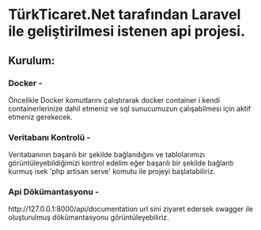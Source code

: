 <h1>TürkTicaret.Net tarafından Laravel ile geliştirilmesi istenen api projesi.</h1>

<h2>Kurulum: </h2>

<p><h3>Docker -</h3> Öncelikle Docker komutlarını çalıştırarak docker container i kendi containerlerinize dahil etmeniz ve sql sunucumuzun çalışabilmesi için aktif etmeniz gerekecek.</p>

<p><h3>Veritabanı Kontrolü -</h3> Veritabanının başarılı bir şekilde bağlandığını ve tablolarımızı görüntüleyebildiğimizi kontrol edelim eğer başarılı bir şekilde bağlantı kurmuş isek 'php artisan serve' komutu ile projeyi başlatabiliriz.</p>

<p><h3>Api Dökümantasyonu -</h3> http://127.0.0.1:8000/api/documentation url sini ziyaret edersek swagger ile oluşturulmuş dökümantasyonu görüntüleyebiliriz.</p>
